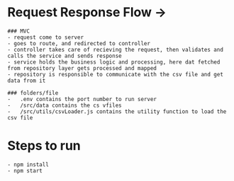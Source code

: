 # Request Response Flow ->
    ### MVC
    - request come to server
    - goes to route, and redirected to controller
    - controller takes care of recieving the request, then validates and calls the service and sends response
    - service holds the business logic and processing, here dat fetched from repository layer gets processed and mapped
    - repository is responsible to communicate with the csv file and get data from it

    ### folders/file
    -   .env contains the port number to run server
    -   /src/data contains the cs vfiles
    -   /src/utils/csvLoader.js contains the utility function to load the csv file

# Steps to run
    - npm install
    - npm start